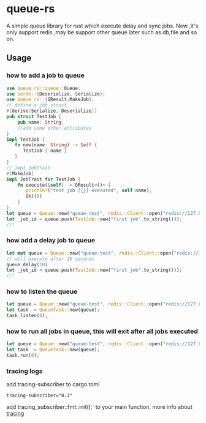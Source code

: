 # queue-rs
 A simple queue library for rust which execute delay and sync jobs.
 Now ,it's only support redis ,may be support other queue later such as db,file and so on.
 ## Usage
 
### how to add a job to queue
 
 ```rust
 use queue_rs::queue::Queue;
 use serde::{Deserialize, Serialize};
 use queue_rs::{QResult,MakeJob};
 // define a job struct
 #[derive(Serialize, Deserialize)]
 pub struct TestJob {
     pub name: String,
     //add some other attributes
 }
 impl TestJob {
    fn new(name: String) -> Self {
       TestJob { name }
    }
 }
 // impl JobTrait
 #[MakeJob]
 impl JobTrait for TestJob {
     fn execute(&self) -> QResult<()> {
        println!("test job [{}] executed", self.name);
        Ok(())
     }
 }
 let queue = Queue::new("queue-test", redis::Client::open("redis://127.0.0.1/").unwrap());
 let _job_id = queue.push(TestJob::new("first job".to_string()));
//!
 ```
### how add a delay job to queue
 ```rust
 let mut queue = Queue::new("queue-test", redis::Client::open("redis://127.0.0.1/").unwrap());
 // will execute after 10 seconds
 queue.delay(10)
 let _job_id = queue.push(TestJob::new("first job".to_string()));
//!
 ```
### how to listen the queue
 ```rust
 let queue = Queue::new("queue-test", redis::Client::open("redis://127.0.0.1/").unwrap());
 let task  = QueueTask::new(queue);
 task.listen(0);
 ```
### how to run all jobs in queue, this will exit after all jobs executed
 ```rust
 let queue = Queue::new("queue-test", redis::Client::open("redis://127.0.0.1/").unwrap());
 let task  = QueueTask::new(queue);
 task.run(0);
 ```
### tracing logs
 add tracing-subscriber to cargo.toml
 ```
 tracing-subscriber="0.3"
 ```
 add tracing_subscriber::fmt::init();` to your main function, more info about [tracing](https://github.com/tokio-rs/tracing/tree/master/tracing-subscriber)